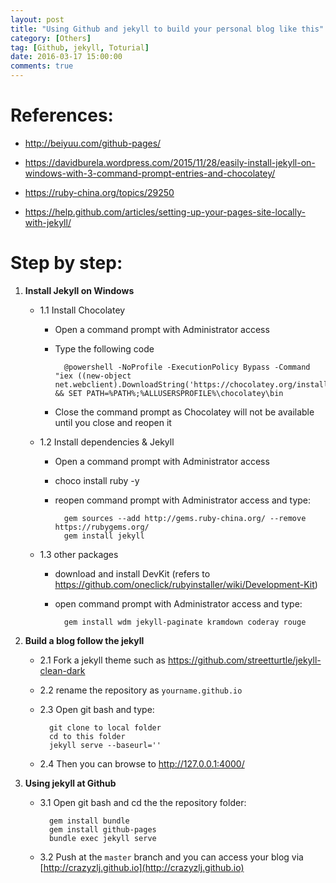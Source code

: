 ```yaml
---
layout: post
title: "Using Github and jekyll to build your personal blog like this"
category: [Others]
tag: [Github, jekyll, Toturial]
date: 2016-03-17 15:00:00
comments: true
---
```




References:
======

- http://beiyuu.com/github-pages/

- https://davidburela.wordpress.com/2015/11/28/easily-install-jekyll-on-windows-with-3-command-prompt-entries-and-chocolatey/

- https://ruby-china.org/topics/29250

- https://help.github.com/articles/setting-up-your-pages-site-locally-with-jekyll/

Step by step:
======

<!-- more -->

1. **Install Jekyll on Windows**
	+ 1.1 Install Chocolatey
		+ Open a command prompt with Administrator access
		+ Type the following code
		
				@powershell -NoProfile -ExecutionPolicy Bypass -Command "iex ((new-object net.webclient).DownloadString('https://chocolatey.org/install.ps1'))" && SET PATH=%PATH%;%ALLUSERSPROFILE%\chocolatey\bin

		+ Close the command prompt as Chocolatey will not be available until you close and reopen it
	+ 1.2 Install dependencies & Jekyll
		+ Open a command prompt with Administrator access
		+ choco install ruby -y
		+ reopen command prompt with Administrator access and type:
			
				gem sources --add http://gems.ruby-china.org/ --remove https://rubygems.org/
				gem install jekyll

	+ 1.3 other packages

		+ download and install DevKit (refers to https://github.com/oneclick/rubyinstaller/wiki/Development-Kit)
		+ open command prompt with Administrator access and type:
			
				gem install wdm jekyll-paginate kramdown coderay rouge

2. **Build a blog follow the jekyll**
	+ 2.1 Fork a jekyll theme such as https://github.com/streetturtle/jekyll-clean-dark
	+ 2.2 rename the repository as `yourname.github.io`
	+ 2.3 Open git bash and type:

			git clone to local folder
			cd to this folder
			jekyll serve --baseurl=''

	+ 2.4 Then you can browse to http://127.0.0.1:4000/
3. **Using jekyll at Github**
	+ 3.1 Open git bash and cd the the repository folder:
	
			gem install bundle
			gem install github-pages
			bundle exec jekyll serve

	+ 3.2 Push at the `master` branch and you can access your blog via [http://crazyzlj.github.io](http://crazyzlj.github.io)
	
